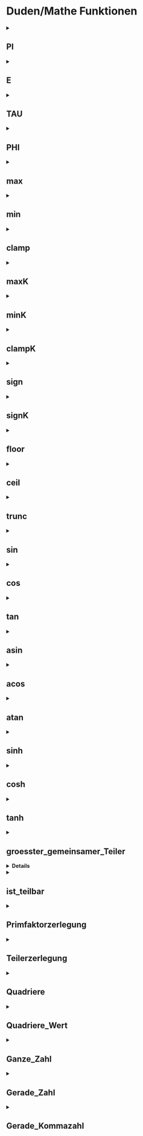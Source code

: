 # Duden/Mathe Funktionen
<details>
<summary><h2>PI</h2></summary>
<ul>
<pre>
Gibt den Wert von der Kreiszahl "PI" (π) mit 15 Nachkommastellen zurück:
3,141592653589793
</pre>
</li>
	<li>Rückgabe Typ: <code>Kommazahl</code></li>
</ul>

<h3>Aliase</h3>
<ol>
	<li><code>&#34;PI&#34;</code></li>
</ol>

<h3>Implementation</h3>
<pre class="language-ddp" tabindex="0">
<code class="language-ddp">
Gib 3,141592653589793 zurück.

</code>
</pre>
</details>

<details>
<summary><h2>E</h2></summary>
<ul>
<pre>
Gibt den Wert der Eulerschen Zahl "E" mit 15 Nachkommastellen zurück:
2,718281828459045
</pre>
</li>
	<li>Rückgabe Typ: <code>Kommazahl</code></li>
</ul>

<h3>Aliase</h3>
<ol>
	<li><code>&#34;E&#34;</code></li>
</ol>

<h3>Implementation</h3>
<pre class="language-ddp" tabindex="0">
<code class="language-ddp">
Gib 2,718281828459045 zurück.

</code>
</pre>
</details>

<details>
<summary><h2>TAU</h2></summary>
<ul>
<pre>
Gibt den Wert der alternativen Kreiszahl "TAU" (τ) mit 15 Nachkommastellen zurück:
6,283185307179586
Es entspricht exakt den Wert von 2 mal PI.
</pre>
</li>
	<li>Rückgabe Typ: <code>Kommazahl</code></li>
</ul>

<h3>Aliase</h3>
<ol>
	<li><code>&#34;TAU&#34;</code></li>
</ol>

<h3>Implementation</h3>
<pre class="language-ddp" tabindex="0">
<code class="language-ddp">
Gib 6,283185307179586 zurück.

</code>
</pre>
</details>

<details>
<summary><h2>PHI</h2></summary>
<ul>
<pre>
Gibt den Wert des Goldenen Schittes "PHI" (Φ) mit 15 Nachkommastellen zurück:
1,618033988749895
</pre>
</li>
	<li>Rückgabe Typ: <code>Kommazahl</code></li>
</ul>

<h3>Aliase</h3>
<ol>
	<li><code>&#34;PHI&#34;</code></li>
</ol>

<h3>Implementation</h3>
<pre class="language-ddp" tabindex="0">
<code class="language-ddp">
Gib 1,618033988749895 zurück.

</code>
</pre>
</details>

<details>
<summary><h2>max</h2></summary>
<ul>
<pre>
Wenn a >= b ist wird a zurück gegeben.
Wenn a < b ist wird b zurückgegeben.
</pre>
	<li>Parameter: <code>a</code>, <code>b</code></li>
	<li>Parameter Typen: <code>Zahl</code>, <code>Zahl</code></li>
	<li>Rückgabe Typ: <code>Zahl</code></li>
</ul>

<h3>Aliase</h3>
<ol>
	<li><code>&#34;die größere Zahl von &lt;a&gt; und &lt;b&gt;&#34;</code></li>
</ol>

<h3>Implementation</h3>
<pre class="language-ddp" tabindex="0">
<code class="language-ddp">
Wenn a größer als, oder b ist, gib a zurück.
Gib b zurück.

</code>
</pre>
</details>

<details>
<summary><h2>min</h2></summary>
<ul>
<pre>
Wenn a <= b ist wird a zurückgegeben.
Wenn a > b ist wird b zurückgegeben.
</pre>
	<li>Parameter: <code>a</code>, <code>b</code></li>
	<li>Parameter Typen: <code>Zahl</code>, <code>Zahl</code></li>
	<li>Rückgabe Typ: <code>Zahl</code></li>
</ul>

<h3>Aliase</h3>
<ol>
	<li><code>&#34;die kleinere Zahl von &lt;a&gt; und &lt;b&gt;&#34;</code></li>
</ol>

<h3>Implementation</h3>
<pre class="language-ddp" tabindex="0">
<code class="language-ddp">
Wenn a kleiner als, oder b ist, gib a zurück.
Gib b zurück.

</code>
</pre>
</details>

<details>
<summary><h2>clamp</h2></summary>
<ul>
<pre>
Wenn wert > max ist, wird max zurückgegeben.
Wenn wert < min ist, wird min zurückgegeben.
Wenn min < wert < max ist, wird wert zurückgegeben.
</pre>
	<li>Parameter: <code>wert</code>, <code>max</code>, <code>min</code></li>
	<li>Parameter Typen: <code>Zahl</code>, <code>Zahl</code>, <code>Zahl</code></li>
	<li>Rückgabe Typ: <code>Zahl</code></li>
</ul>

<h3>Aliase</h3>
<ol>
	<li><code>&#34;&lt;wert&gt; zwischen &lt;min&gt; und &lt;max&gt;&#34;</code></li>
</ol>

<h3>Implementation</h3>
<pre class="language-ddp" tabindex="0">
<code class="language-ddp">
Wenn wert größer als max ist, gib max zurück.
Wenn wert kleiner als min ist, gib min zurück.
Gib wert zurück.

</code>
</pre>
</details>

<details>
<summary><h2>maxK</h2></summary>
<ul>
<pre>
Wenn a >= b ist wird a zurück gegeben.
Wenn a < b ist wird b zurückgegeben.
</pre>
	<li>Parameter: <code>a</code>, <code>b</code></li>
	<li>Parameter Typen: <code>Kommazahl</code>, <code>Kommazahl</code></li>
	<li>Rückgabe Typ: <code>Kommazahl</code></li>
</ul>

<h3>Aliase</h3>
<ol>
	<li><code>&#34;die größere Zahl von &lt;a&gt; und &lt;b&gt;&#34;</code></li>
</ol>

<h3>Implementation</h3>
<pre class="language-ddp" tabindex="0">
<code class="language-ddp">
Wenn a größer als, oder b ist, gib a zurück.
Gib b zurück.

</code>
</pre>
</details>

<details>
<summary><h2>minK</h2></summary>
<ul>
<pre>
Wenn a <= b ist wird a zurückgegeben.
Wenn a > b ist wird b zurückgegeben.
</pre>
	<li>Parameter: <code>a</code>, <code>b</code></li>
	<li>Parameter Typen: <code>Kommazahl</code>, <code>Kommazahl</code></li>
	<li>Rückgabe Typ: <code>Kommazahl</code></li>
</ul>

<h3>Aliase</h3>
<ol>
	<li><code>&#34;die kleinere Zahl von &lt;a&gt; und &lt;b&gt;&#34;</code></li>
</ol>

<h3>Implementation</h3>
<pre class="language-ddp" tabindex="0">
<code class="language-ddp">
Wenn a kleiner als, oder b ist, gib a zurück.
Gib b zurück.

</code>
</pre>
</details>

<details>
<summary><h2>clampK</h2></summary>
<ul>
<pre>
Wenn wert > max ist, wird max zurückgegeben.
Wenn wert < min ist, wird min zurückgegeben.
Wenn min < wert < max ist, wird wert zurückgegeben.
</pre>
	<li>Parameter: <code>wert</code>, <code>max</code>, <code>min</code></li>
	<li>Parameter Typen: <code>Kommazahl</code>, <code>Kommazahl</code>, <code>Kommazahl</code></li>
	<li>Rückgabe Typ: <code>Kommazahl</code></li>
</ul>

<h3>Aliase</h3>
<ol>
	<li><code>&#34;&lt;wert&gt; zwischen &lt;min&gt; und &lt;max&gt;&#34;</code></li>
</ol>

<h3>Implementation</h3>
<pre class="language-ddp" tabindex="0">
<code class="language-ddp">
Wenn wert größer als max ist, gib max zurück.
Wenn wert kleiner als min ist, gib min zurück.
Gib wert zurück.

</code>
</pre>
</details>

<details>
<summary><h2>sign</h2></summary>
<ul>
<pre>
Wenn wert < 0 ist, wird -1 zurückgegeben.
Wenn wert > 0 ist, wird 1 zurückgegeben.
Wenn wert = 0 ist, wird 0 zurückgegeben.
</pre>
	<li>Parameter: <code>wert</code></li>
	<li>Parameter Typ: <code>Zahl</code></li>
	<li>Rückgabe Typ: <code>Zahl</code></li>
</ul>

<h3>Aliase</h3>
<ol>
	<li><code>&#34;das Vorzeichen von &lt;wert&gt;&#34;</code></li>
</ol>

<h3>Implementation</h3>
<pre class="language-ddp" tabindex="0">
<code class="language-ddp">
Wenn wert kleiner als 0 ist, gib -1 zurück.
Wenn aber wert größer als 0 ist, gib 1 zurück.
Gib 0 zurück.

</code>
</pre>
</details>

<details>
<summary><h2>signK</h2></summary>
<ul>
<pre>
Wenn wert < 0 ist, wird -1 zurückgegeben.
Wenn wert > 0 ist, wird 1 zurückgegeben.
Wenn wert = 0 ist, wird 0 zurückgegeben.
</pre>
	<li>Parameter: <code>wert</code></li>
	<li>Parameter Typ: <code>Kommazahl</code></li>
	<li>Rückgabe Typ: <code>Zahl</code></li>
</ul>

<h3>Aliase</h3>
<ol>
	<li><code>&#34;das Vorzeichen von &lt;wert&gt;&#34;</code></li>
</ol>

<h3>Implementation</h3>
<pre class="language-ddp" tabindex="0">
<code class="language-ddp">
Wenn wert kleiner als 0 ist, gib -1 zurück.
Wenn aber wert größer als 0 ist, gib 1 zurück.
Gib 0 zurück.

</code>
</pre>
</details>

<details>
<summary><h2>floor</h2></summary>
<ul>
<pre>
Rundet wert nach unten.
</pre>
	<li>Parameter: <code>wert</code></li>
	<li>Parameter Typ: <code>Kommazahl</code></li>
	<li>Rückgabe Typ: <code>Kommazahl</code></li>
</ul>

<h3>Aliase</h3>
<ol>
	<li><code>&#34;&lt;wert&gt; nach unten gerundet&#34;</code></li>
</ol>

<h3>Implementation</h3>
<pre class="language-ddp" tabindex="0">
<code class="language-ddp">
Gib wert minus (wert minus wert als Zahl) zurück.

</code>
</pre>
</details>

<details>
<summary><h2>ceil</h2></summary>
<ul>
<pre>
Rundet wert nach oben.
</pre>
	<li>Parameter: <code>wert</code></li>
	<li>Parameter Typ: <code>Kommazahl</code></li>
	<li>Rückgabe Typ: <code>Kommazahl</code></li>
</ul>

<h3>Aliase</h3>
<ol>
	<li><code>&#34;&lt;wert&gt; nach oben gerundet&#34;</code></li>
</ol>

<h3>Implementation</h3>
<pre class="language-ddp" tabindex="0">
<code class="language-ddp">
Gib wert plus (1 minus (wert minus wert als Zahl)) zurück.

</code>
</pre>
</details>

<details>
<summary><h2>trunc</h2></summary>
<ul>
<pre>
Schneidet alle Kommastellen von wert ab.
</pre>
	<li>Parameter: <code>wert</code></li>
	<li>Parameter Typ: <code>Kommazahl</code></li>
	<li>Rückgabe Typ: <code>Kommazahl</code></li>
</ul>

<h3>Aliase</h3>
<ol>
	<li><code>&#34;&lt;wert&gt; trunkiert&#34;</code></li>
</ol>

<h3>Implementation</h3>
<pre class="language-ddp" tabindex="0">
<code class="language-ddp">
Gib (wert als Zahl) als Kommazahl zurück.

</code>
</pre>
</details>

<details>
<summary><h2>sin</h2></summary>
<ul>
<pre>
Berechnet den Sinus von v.
</pre>
	<li>Parameter: <code>v</code></li>
	<li>Parameter Typ: <code>Kommazahl</code></li>
	<li>Rückgabe Typ: <code>Kommazahl</code></li>
</ul>

<h3>Aliase</h3>
<ol>
	<li><code>&#34;der Sinus von &lt;v&gt;&#34;</code></li>
	<li><code>&#34;den Sinus von &lt;v&gt;&#34;</code></li>
</ol>

<h3>Implementation</h3>
Implementiert in <code>"libddpstdlib.a"</code>
</details>

<details>
<summary><h2>cos</h2></summary>
<ul>
<pre>
Berechnet den Kosinus von v.
</pre>
	<li>Parameter: <code>v</code></li>
	<li>Parameter Typ: <code>Kommazahl</code></li>
	<li>Rückgabe Typ: <code>Kommazahl</code></li>
</ul>

<h3>Aliase</h3>
<ol>
	<li><code>&#34;der Kosinus von &lt;v&gt;&#34;</code></li>
	<li><code>&#34;den Kosinus von &lt;v&gt;&#34;</code></li>
</ol>

<h3>Implementation</h3>
Implementiert in <code>"libddpstdlib.a"</code>
</details>

<details>
<summary><h2>tan</h2></summary>
<ul>
<pre>
Berechnet den Tangens von v.
</pre>
	<li>Parameter: <code>v</code></li>
	<li>Parameter Typ: <code>Kommazahl</code></li>
	<li>Rückgabe Typ: <code>Kommazahl</code></li>
</ul>

<h3>Aliase</h3>
<ol>
	<li><code>&#34;der Tangens von &lt;v&gt;&#34;</code></li>
	<li><code>&#34;den Tangens von &lt;v&gt;&#34;</code></li>
</ol>

<h3>Implementation</h3>
Implementiert in <code>"libddpstdlib.a"</code>
</details>

<details>
<summary><h2>asin</h2></summary>
<ul>
<pre>
Berechnet den Arkussinus von v. (sin⁻¹)
</pre>
	<li>Parameter: <code>v</code></li>
	<li>Parameter Typ: <code>Kommazahl</code></li>
	<li>Rückgabe Typ: <code>Kommazahl</code></li>
</ul>

<h3>Aliase</h3>
<ol>
	<li><code>&#34;der Arkussinus von &lt;v&gt;&#34;</code></li>
	<li><code>&#34;den Arkussinus von &lt;v&gt;&#34;</code></li>
</ol>

<h3>Implementation</h3>
Implementiert in <code>"libddpstdlib.a"</code>
</details>

<details>
<summary><h2>acos</h2></summary>
<ul>
<pre>
Berechnet den Arkuskosinus von v. (cos⁻¹)
</pre>
	<li>Parameter: <code>v</code></li>
	<li>Parameter Typ: <code>Kommazahl</code></li>
	<li>Rückgabe Typ: <code>Kommazahl</code></li>
</ul>

<h3>Aliase</h3>
<ol>
	<li><code>&#34;der Arkuskosinus von &lt;v&gt;&#34;</code></li>
	<li><code>&#34;den Arkuskosinus von &lt;v&gt;&#34;</code></li>
</ol>

<h3>Implementation</h3>
Implementiert in <code>"libddpstdlib.a"</code>
</details>

<details>
<summary><h2>atan</h2></summary>
<ul>
<pre>
Berechnet den Arkustangens von v. (tan⁻¹)
</pre>
	<li>Parameter: <code>v</code></li>
	<li>Parameter Typ: <code>Kommazahl</code></li>
	<li>Rückgabe Typ: <code>Kommazahl</code></li>
</ul>

<h3>Aliase</h3>
<ol>
	<li><code>&#34;der Arkustangens von &lt;v&gt;&#34;</code></li>
	<li><code>&#34;den Arkustangens von &lt;v&gt;&#34;</code></li>
</ol>

<h3>Implementation</h3>
Implementiert in <code>"libddpstdlib.a"</code>
</details>

<details>
<summary><h2>sinh</h2></summary>
<ul>
<pre>
Berechnet den Hyperbelsinus von v.
</pre>
	<li>Parameter: <code>v</code></li>
	<li>Parameter Typ: <code>Kommazahl</code></li>
	<li>Rückgabe Typ: <code>Kommazahl</code></li>
</ul>

<h3>Aliase</h3>
<ol>
	<li><code>&#34;der Hyperbelsinus von &lt;v&gt;&#34;</code></li>
	<li><code>&#34;den Hyperbelsinus von &lt;v&gt;&#34;</code></li>
</ol>

<h3>Implementation</h3>
Implementiert in <code>"libddpstdlib.a"</code>
</details>

<details>
<summary><h2>cosh</h2></summary>
<ul>
<pre>
Berechnet den Hyperbelkosinus von v.
</pre>
	<li>Parameter: <code>v</code></li>
	<li>Parameter Typ: <code>Kommazahl</code></li>
	<li>Rückgabe Typ: <code>Kommazahl</code></li>
</ul>

<h3>Aliase</h3>
<ol>
	<li><code>&#34;der Hyperbelkosinus von &lt;v&gt;&#34;</code></li>
	<li><code>&#34;den Hyperbelkosinus von &lt;v&gt;&#34;</code></li>
</ol>

<h3>Implementation</h3>
Implementiert in <code>"libddpstdlib.a"</code>
</details>

<details>
<summary><h2>tanh</h2></summary>
<ul>
<pre>
Berechnet den Hyperbeltangens von v.
</pre>
	<li>Parameter: <code>v</code></li>
	<li>Parameter Typ: <code>Kommazahl</code></li>
	<li>Rückgabe Typ: <code>Kommazahl</code></li>
</ul>

<h3>Aliase</h3>
<ol>
	<li><code>&#34;der Hyperbeltangens von &lt;v&gt;&#34;</code></li>
	<li><code>&#34;den Hyperbeltangens von &lt;v&gt;&#34;</code></li>
</ol>

<h3>Implementation</h3>
Implementiert in <code>"libddpstdlib.a"</code>
</details>

<details>
<summary><h2>groesster_gemeinsamer_Teiler</h2></summary>
<ul>
<pre>
Eine Funktion, die den größten gemeinsamen Teiler zweier Zahlen, <a> und <b>, als Zahl zurück gibt.
Zeitkomplexität: O(n)
</pre>
	<li>Parameter: <code>a</code>, <code>b</code></li>
	<li>Parameter Typen: <code>Zahl</code>, <code>Zahl</code></li>
	<li>Rückgabe Typ: <code>Zahl</code></li>
</ul>

<h3>Aliase</h3>
<ol>
	<li><code>&#34;der größte gemeinsame Teiler von &lt;a&gt; und &lt;b&gt;&#34;</code></li>
</ol>

<h3>Implementation</h3>
<pre class="language-ddp" tabindex="0">
<code class="language-ddp">
Die Zahl t ist 0.
Solange b ungleich 0 ist, mache:
	Speichere b in t.
	Speichere (a modulo t) in b.
	Speichere t in a.
Gib a zurück.

</code>
</pre>
</details>

<details>
<summary><h2>kleinster_gemeinsamer_Teiler</h2></summary>
<ul>
<pre>
Eine Funktion, die den kleinsten gemeinsamen Teiler zweier Zahlen, <a> und <b>, als Zahl zurück gibt.
Zeitkomplexität: O(n)
</pre>
	<li>Parameter: <code>a</code>, <code>b</code></li>
	<li>Parameter Typen: <code>Zahl</code>, <code>Zahl</code></li>
	<li>Rückgabe Typ: <code>Zahl</code></li>
</ul>

<h3>Aliase</h3>
<ol>
	<li><code>&#34;das kleinste gemeinsame Vielfache von &lt;a&gt; und &lt;b&gt;&#34;</code></li>
</ol>

<h3>Implementation</h3>
<pre class="language-ddp" tabindex="0">
<code class="language-ddp">
Gib (der Betrag von (a mal b) durch (der größte gemeinsame Teiler von a und b)) als Zahl zurück.

</code>
</pre>
</details>

<details>
<summary><h2>ist_teilbar</h2></summary>
<ul>
<pre>
Ob der divident durch den divisor teilbar ist.
Auch: Ob divident modulo divisor = 0 ist.
</pre>
	<li>Parameter: <code>dividend</code>, <code>divisor</code></li>
	<li>Parameter Typen: <code>Zahl</code>, <code>Zahl</code></li>
	<li>Rückgabe Typ: <code>Boolean</code></li>
</ul>

<h3>Aliase</h3>
<ol>
	<li><code>&#34;&lt;dividend&gt; durch &lt;divisor&gt; teilbar ist&#34;</code></li>
</ol>

<h3>Implementation</h3>
<pre class="language-ddp" tabindex="0">
<code class="language-ddp">
Gib dividend modulo divisor gleich 0 ist zurück.

</code>
</pre>
</details>

<details>
<summary><h2>Primfaktorzerlegung</h2></summary>
<ul>
<pre>
Eine Funktion, die eine Zahlen Liste von allen Primfaktoren der Zahl <z> gibt.  
Zeitkomplexität: O(sqrt(n))
</pre>
	<li>Parameter: <code>z</code></li>
	<li>Parameter Typ: <code>Zahl</code></li>
	<li>Rückgabe Typ: <code>Zahlen Liste</code></li>
</ul>

<h3>Aliase</h3>
<ol>
	<li><code>&#34;die Primfaktoren von &lt;z&gt;&#34;</code></li>
	<li><code>&#34;alle Primfaktoren von &lt;z&gt;&#34;</code></li>
</ol>

<h3>Implementation</h3>
<pre class="language-ddp" tabindex="0">
<code class="language-ddp">
Die Zahlen Liste faktoren ist eine leere Zahlen Liste.

Solange z durch 2 teilbar ist, mache:
	Speichere faktoren verkettet mit 2 in faktoren.
	Speichere (z durch 2) als Zahl in z.

Die Zahl i ist 3.
Solange i kleiner als, oder die 2. Wurzel von z als Zahl ist, mache:
	Solange z durch i teilbar ist, mache:
		Speichere faktoren verkettet mit i in faktoren.
		Speichere (z durch i) als Zahl in z.
	Erhöhe i um 2.

Wenn z größer als 2 ist, dann:
	Speichere faktoren verkettet mit z in faktoren.

Gib faktoren zurück.

</code>
</pre>
</details>

<details>
<summary><h2>Teilerzerlegung</h2></summary>
<ul>
<pre>
Gibt eine Zahlen Liste von alle Zahlen, die durch <z> geteilt werden können.
Zeitkomplexität: O(n)
</pre>
	<li>Parameter: <code>z</code></li>
	<li>Parameter Typ: <code>Zahl</code></li>
	<li>Rückgabe Typ: <code>Zahlen Liste</code></li>
</ul>

<h3>Aliase</h3>
<ol>
	<li><code>&#34;alle Teiler von &lt;z&gt;&#34;</code></li>
</ol>

<h3>Implementation</h3>
<pre class="language-ddp" tabindex="0">
<code class="language-ddp">
Die Zahlen Liste teiler ist eine leere Zahlen Liste.

Für jede Zahl i von z bis 1 mit Schrittgröße -1, mache:
	Wenn z durch i teilbar ist, speichere teiler verkettet mit i in teiler.	

Gib teiler zurück.

</code>
</pre>
</details>

<details>
<summary><h2>Quadriere</h2></summary>
<ul>
<pre>
Quadriert (hoch 2) die gegebene Zahl.
</pre>
	<li>Parameter: <code>x</code></li>
	<li>Parameter Typ: <code>Kommazahlen Referenz</code></li>
	<li>Rückgabe Typ: <code>nichts</code></li>
</ul>

<h3>Aliase</h3>
<ol>
	<li><code>&#34;Quadriere &lt;x&gt;&#34;</code></li>
</ol>

<h3>Implementation</h3>
<pre class="language-ddp" tabindex="0">
<code class="language-ddp">
Vervielfache x um x.

</code>
</pre>
</details>

<details>
<summary><h2>Quadriere_Wert</h2></summary>
<ul>
<pre>
Gibt die gegebene Zahl hoch 2 zurück.
</pre>
	<li>Parameter: <code>x</code></li>
	<li>Parameter Typ: <code>Kommazahl</code></li>
	<li>Rückgabe Typ: <code>Kommazahl</code></li>
</ul>

<h3>Aliase</h3>
<ol>
	<li><code>&#34;&lt;x&gt; zum quadrat&#34;</code></li>
</ol>

<h3>Implementation</h3>
<pre class="language-ddp" tabindex="0">
<code class="language-ddp">
Gib x mal x zurück.

</code>
</pre>
</details>

<details>
<summary><h2>Ganze_Zahl</h2></summary>
<ul>
<pre>
Gibt zurück ob die gegebene Kommazahl eine ganze Zahl ist. (...; -2,0; -1,0; 0,0; 1,0; 2,0; ...)
</pre>
	<li>Parameter: <code>x</code></li>
	<li>Parameter Typ: <code>Kommazahl</code></li>
	<li>Rückgabe Typ: <code>Boolean</code></li>
</ul>

<h3>Aliase</h3>
<ol>
	<li><code>&#34;&lt;x&gt; eine ganze Zahl ist&#34;</code></li>
</ol>

<h3>Implementation</h3>
<pre class="language-ddp" tabindex="0">
<code class="language-ddp">
Gib (x als Zahl) als Kommazahl gleich x ist zurück.

</code>
</pre>
</details>

<details>
<summary><h2>Gerade_Zahl</h2></summary>
<ul>
<pre>
Gibt zurück ob die gegebene Zahl eine gerade Zahl ist. (x mod 2 = 0)
</pre>
	<li>Parameter: <code>x</code></li>
	<li>Parameter Typ: <code>Zahl</code></li>
	<li>Rückgabe Typ: <code>Boolean</code></li>
</ul>

<h3>Aliase</h3>
<ol>
	<li><code>&#34;&lt;x&gt; eine gerade Zahl ist&#34;</code></li>
</ol>

<h3>Implementation</h3>
<pre class="language-ddp" tabindex="0">
<code class="language-ddp">
Gib x modulo 2 gleich 0 ist zurück.

</code>
</pre>
</details>

<details>
<summary><h2>Gerade_Kommazahl</h2></summary>
<ul>
<pre>
Gibt zurück ob die gegebene Kommazahl eine gerade Zahl ist. ((int)x mod 2 = 0)
</pre>
	<li>Parameter: <code>x</code></li>
	<li>Parameter Typ: <code>Kommazahl</code></li>
	<li>Rückgabe Typ: <code>Boolean</code></li>
</ul>

<h3>Aliase</h3>
<ol>
	<li><code>&#34;&lt;x&gt; eine gerade Zahl ist&#34;</code></li>
</ol>

<h3>Implementation</h3>
<pre class="language-ddp" tabindex="0">
<code class="language-ddp">
Gib x als Zahl modulo 2 gleich 0 ist zurück.

</code>
</pre>
</details>


